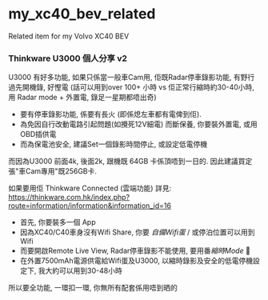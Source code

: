 # my_xc40_bev_related
Related item for my Volvo XC40 BEV


### Thinkware U3000 個人分享 v2

U3000 有好多功能, 如果只係當一般車Cam用, 佢既Radar停車錄影功能, 有野行過先開機錄, 好慳電 (話可以用到over 100+ 小時 vs 佢正常行縮時約30-40小時, 用 Radar mode + 外置電, 錄足一星期都唔出奇)
- 要有停車錄影功能, 係要有長火 (即係熄左車都有電俾到佢).
- 為免因自行改動電路引起問題(如攪死12V細電) 而斷保養, 你要裝外置電, 或用OBD插供電
- 而為保電池安全, 建議Set一個錄影時間停止, 或設定低電停機

而因為U3000 前面4k, 後面2k, 跟機既 64GB 卡係頂唔到一日的. 因此建議買定張"車Cam專用"既256GB卡.


如果要用佢 Thinkware Connected (雲端功能)
 詳見: https://thinkware.com.hk/index.php?route=information/information&information_id=16
- 首先, 你要裝多一個 App
- 因為XC40/C40車身沒有Wifi Share, 你要 *自備Wifi蛋* / 或停泊位置可以用到Wifi
- 而要開啟Remote Live View, Radar停車錄影不能使用, 要用番*縮時Mode* 🙁
- 在外置7500mAh電源供電給Wifi蛋及U3000, 以縮時錄影及安全的低電停機設定下, 我大約可以用到30-48小時

所以要全功能, 一環扣一環, 你無所有配套係用唔到晒的
